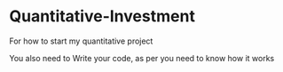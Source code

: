 # Quantitative-Investment
For how to start my quantitative project



You also need to Write your code, as per you need to know how it works
